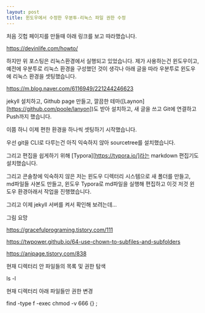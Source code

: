 ```yaml
---
layout: post
title: 윈도우에서 수정한 우분투-리눅스 파일 권한 수정
---
```



 처음 깃헙 페이지를 만들때 아래 링크를 보고 따라했습니다.

 https://devinlife.com/howto/

 하지만 위 포스팅은 리눅스환경에서 실행되고 있었습니다. 제가 사용하는건 윈도우이고, 예전에 우분투로 리눅스 환경을 구성했던 것이 생각나 아래 글을 따라 우분투로 윈도우에 리눅스 환경을 셋팅했습니다.

https://m.blog.naver.com/6116949/221244246623



 jekyll 설치하고, Github page 만들고, 깔끔한 테마([Laynon][https://github.com/poole/lanyon])도 받아 설치하고, 새 글을 쓰고 Git에 연결하고 Push까지 했습니다.



 이쯤 하니 이제 편한 환경을 하나씩 셋팅하기 시작했습니다. 



 우선 git을 CLI로 다루는건 아직 익숙하지 않아 sourcetree를 설치했습니다.

 그리고 편집을 쉽게하기 위해 [Typora][https://typora.io/]라는 markdown 편집기도 설치했습니다.



 그리고 콘솔창에 익숙하지 않은 저는 윈도우 디렉터리 시스템으로 새 폴더를 만들고, md파일들 사본도 만들고, 윈도우 Typora로 md파일을 실행해 편집하고 이것 저것 윈도우 환경아래서 작업을 진행했습니다.



 그리고 이제 jekyll 서버를 켜서 확인해 보려는데...

 그림 요망



 


https://gracefulprograming.tistory.com/111

https://twpower.github.io/64-use-chown-to-subfiles-and-subfolders

https://anipage.tistory.com/838

현재 디렉터리 안 파일들의 목록 및 권한 탐색

ls -l 

현재 디렉터리 아래 파일들만 권한 변경

find -type f -exec chmod -v 666 {} \;